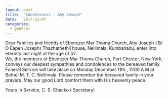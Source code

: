 ```yaml
---
layout: post
title:  "Condolences - Aby Joseph"
date:   2017-12-07
categories: 
  - general
---
```

Dear Families and friends of Ebenezer Mar Thoma Church, Aby Joseph ( B/ O Eapen Joseph) Thazhathethil house, Nellimala, Kumbanadu, enter into eternity last night at the age of 52.  
We, the members of Ebenezer Mar Thoma Church, Port Chester, New York, conveys our deepest sympathies and condolences to the bereaved family. 
Funeral Service will take place on  Monday December 11th , 11:00 A M at Bethel M. T. C. Nellimala. Please remember the bereaved family in your prayers. May our good Lord comfort them with His heavenly peace. 

Yours in Service, 
C. S. Chacko ( Secretary) 
